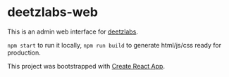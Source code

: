 # deetzlabs-web

This is an admin web interface for [deetzlabs](https://github.com/thomaslule/deetzlabs).

`npm start` to run it locally, `npm run build` to generate html/js/css ready for production.

This project was bootstrapped with [Create React App](https://github.com/facebookincubator/create-react-app).
